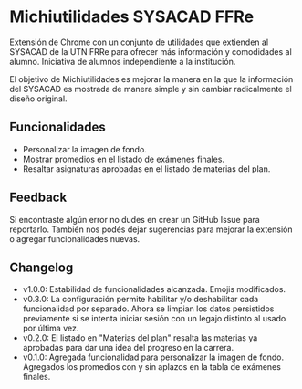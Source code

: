 # Michiutilidades SYSACAD FFRe

Extensión de Chrome con un conjunto de utilidades que extienden al SYSACAD de la UTN FRRe para ofrecer más información y comodidades al alumno. Iniciativa de alumnos independiente a la institución.

El objetivo de Michiutilidades es mejorar la manera en la que la información del SYSACAD es mostrada de manera simple y sin cambiar radicalmente el diseño original.

## Funcionalidades

- Personalizar la imagen de fondo.
- Mostrar promedios en el listado de exámenes finales.
- Resaltar asignaturas aprobadas en el listado de materias del plan.

## Feedback

Si encontraste algún error no dudes en crear un GitHub Issue para reportarlo. También nos podés dejar sugerencias para mejorar la extensión o agregar funcionalidades nuevas.

## Changelog

- v1.0.0: Estabilidad de funcionalidades alcanzada. Emojis modificados.
- v0.3.0: La configuración permite habilitar y/o deshabilitar cada funcionalidad por separado. Ahora se limpian los datos persistidos previamente si se intenta iniciar sesión con un legajo distinto al usado por última vez.
- v0.2.0: El listado en "Materias del plan" resalta las materias ya aprobadas para dar una idea del progreso en la carrera.
- v0.1.0: Agregada funcionalidad para personalizar la imagen de fondo. Agregados los promedios con y sin aplazos en la tabla de exámenes finales.

